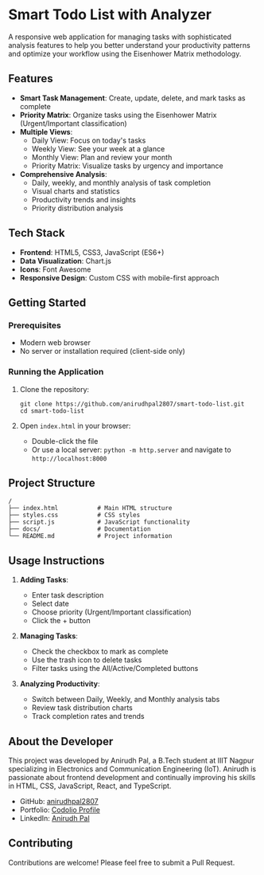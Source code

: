 # Smart Todo List with Analyzer

A responsive web application for managing tasks with sophisticated analysis features to help you better understand your productivity patterns and optimize your workflow using the Eisenhower Matrix methodology.

## Features

- **Smart Task Management**: Create, update, delete, and mark tasks as complete
- **Priority Matrix**: Organize tasks using the Eisenhower Matrix (Urgent/Important classification)
- **Multiple Views**: 
  - Daily View: Focus on today's tasks
  - Weekly View: See your week at a glance
  - Monthly View: Plan and review your month
  - Priority Matrix: Visualize tasks by urgency and importance
- **Comprehensive Analysis**: 
  - Daily, weekly, and monthly analysis of task completion
  - Visual charts and statistics
  - Productivity trends and insights
  - Priority distribution analysis

## Tech Stack

- **Frontend**: HTML5, CSS3, JavaScript (ES6+)
- **Data Visualization**: Chart.js
- **Icons**: Font Awesome
- **Responsive Design**: Custom CSS with mobile-first approach

## Getting Started

### Prerequisites

- Modern web browser
- No server or installation required (client-side only)

### Running the Application

1. Clone the repository:
   ```
   git clone https://github.com/anirudhpal2807/smart-todo-list.git
   cd smart-todo-list
   ```

2. Open `index.html` in your browser:
   - Double-click the file
   - Or use a local server: `python -m http.server` and navigate to `http://localhost:8000`

## Project Structure

```
/
├── index.html           # Main HTML structure
├── styles.css           # CSS styles
├── script.js            # JavaScript functionality
├── docs/                # Documentation
└── README.md            # Project information
```

## Usage Instructions

1. **Adding Tasks**:
   - Enter task description
   - Select date
   - Choose priority (Urgent/Important classification)
   - Click the + button

2. **Managing Tasks**:
   - Check the checkbox to mark as complete
   - Use the trash icon to delete tasks
   - Filter tasks using the All/Active/Completed buttons

3. **Analyzing Productivity**:
   - Switch between Daily, Weekly, and Monthly analysis tabs
   - Review task distribution charts
   - Track completion rates and trends

## About the Developer

This project was developed by Anirudh Pal, a B.Tech student at IIIT Nagpur specializing in Electronics and Communication Engineering (IoT). Anirudh is passionate about frontend development and continually improving his skills in HTML, CSS, JavaScript, React, and TypeScript.

- GitHub: [anirudhpal2807](https://github.com/anirudhpal2807)
- Portfolio: [Codolio Profile](https://codolio.com/profile/Anirudhpaul)
- LinkedIn: [Anirudh Pal](https://www.linkedin.com/in/anirudh-pal-34310b238/)

## Contributing

Contributions are welcome! Please feel free to submit a Pull Request. 